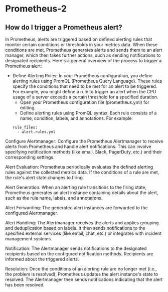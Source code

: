 # Prometheus-2

## How do I trigger a Prometheus alert?
In Prometheus, alerts are triggered based on defined alerting rules that monitor certain conditions or thresholds in your metrics data. When these conditions are met, Prometheus generates alerts and sends them to an alert manager, which then takes further actions, such as sending notifications to designated recipients. Here's a general overview of the process to trigger a Prometheus alert:

* Define Alerting Rules: In your Prometheus configuration, you define alerting rules using PromQL (Prometheus Query Language). These rules specify the conditions that need to be met for an alert to be triggered. For example, you might define a rule to trigger an alert when the CPU usage of a server exceeds a certain threshold for a specified duration.
   * Open your Prometheus configuration file (prometheus.yml) for editing.
   * Define alerting rules using PromQL syntax. Each rule consists of a name, condition, labels, and annotations. For example:
    ```shell
    rule_files:
      - alert.rules.yml
    ```
      
Configure Alertmanager: Configure the Prometheus Alertmanager to receive alerts from Prometheus and handle alert notifications. This can involve specifying notification methods (like email, Slack, PagerDuty, etc.) and their corresponding settings.

Alert Evaluation: Prometheus periodically evaluates the defined alerting rules against the collected metrics data. If the conditions of a rule are met, the rule's alert state changes to firing.

Alert Generation: When an alerting rule transitions to the firing state, Prometheus generates an alert instance containing details about the alert, such as the rule name, labels, and annotations.

Alert Forwarding: The generated alert instances are forwarded to the configured Alertmanager.

Alert Handling: The Alertmanager receives the alerts and applies grouping and deduplication based on labels. It then sends notifications to the specified external services (like email, chat, etc.) or integrates with incident management systems.

Notification: The Alertmanager sends notifications to the designated recipients based on the configured notification methods. Recipients are informed about the triggered alerts.

Resolution: Once the conditions of an alerting rule are no longer met (i.e., the problem is resolved), Prometheus updates the alert instance's state to resolved. The Alertmanager then sends notifications indicating that the alert has been resolved.

